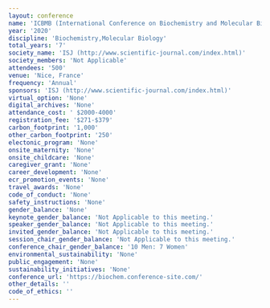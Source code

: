 ```yaml
---
layout: conference 
name: 'ICBMB (International Conference on Biochemistry and Molecular Biology) meeting'
year: '2020'
discipline: 'Biochemistry,Molecular Biology'
total_years: '7'
society_name: 'ISJ (http://www.scientific-journal.com/index.html)'
society_members: 'Not Applicable'
attendees: '500'
venue: 'Nice, France'
frequency: 'Annual'
sponsors: 'ISJ (http://www.scientific-journal.com/index.html)'
virtual_option: 'None'
digital_archives: 'None'
attendance_cost: ' $2000-4000'
registration_fee: '$271-$379'
carbon_footprint: '1,000'
other_carbon_footprint: '250'
electonic_program: 'None'
onsite_maternity: 'None'
onsite_childcare: 'None'
caregiver_grant: 'None'
career_development: 'None'
ecr_promotion_events: 'None'
travel_awards: 'None'
code_of_conduct: 'None'
safety_instructions: 'None'
gender_balance: 'None'
keynote_gender_balance: 'Not Applicable to this meeting.'
speaker_gender_balance: 'Not Applicable to this meeting.'
invited_gender_balance: 'Not Applicable to this meeting.'
session_chair_gender_balance: 'Not Applicable to this meeting.'
conference_chair_gender_balance: '10 Men: 7 Women'
environmental_sustainability: 'None'
public_engagement: 'None'
sustainability_initiatives: 'None'
conference_url: 'https://biochem.conference-site.com/'
other_details: ''
code_of_ethics: ''
---
```

